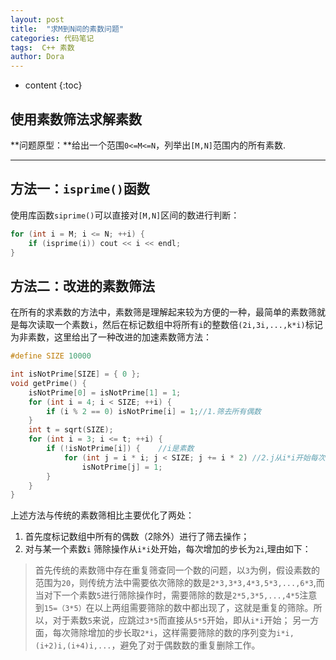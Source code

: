 ```yaml
---
layout: post
title:  "求M到N间的素数问题"
categories: 代码笔记
tags:  C++ 素数
author: Dora
---
```


* content
{:toc}

##  使用素数筛法求解素数
**问题原型：**给出一个范围`0<=M<=N`，列举出`[M,N]`范围内的所有素数.

-----------------------------------------------------------------------------






## 方法一：`isprime()`函数

使用库函数`siprime()`可以直接对`[M,N]`区间的数进行判断：
```cpp
for (int i = M; i <= N; ++i) {
	if (isprime(i)) cout << i << endl;
}
```

## 方法二：改进的素数筛法

在所有的求素数的方法中，素数筛是理解起来较为方便的一种，最简单的素数筛就是每次读取一个素数`i`，然后在标记数组中将所有`i`的整数倍`(2i,3i,...,k*i)`标记为非素数，这里给出了一种改进的加速素数筛方法：
```cpp
#define SIZE 10000

int isNotPrime[SIZE] = { 0 };
void getPrime() {
	isNotPrime[0] = isNotPrime[1] = 1;
	for (int i = 4; i < SIZE; ++i) {
		if (i % 2 == 0) isNotPrime[i] = 1;//1.筛去所有偶数
	}
	int t = sqrt(SIZE);
	for (int i = 3; i <= t; ++i) {
		if (!isNotPrime[i]) {    //i是素数
			for (int j = i * i; j < SIZE; j += i * 2) //2.j从i*i开始每次增加2i，做筛去操作
				isNotPrime[j] = 1;
		}
	}
}
```
上述方法与传统的素数筛相比主要优化了两处：

1. 首先度标记数组中所有的偶数（2除外）进行了筛去操作；
2. 对与某一个素数`i`	筛除操作从`i*i`处开始，每次增加的步长为`2i`,理由如下：
>首先传统的素数筛中存在重复筛查同一个数的问题，以`3`为例，假设素数的范围为`20`，则传统方法中需要依次筛除的数是`2*3,3*3,4*3,5*3,...,6*3`,而当对下一个素数`5`进行筛除操作时，需要筛除的数是`2*5,3*5,...,4*5`注意到`15=（3*5）`在以上两组需要筛除的数中都出现了，这就是重复的筛除。所以，对于素数`5`来说，应跳过`3*5`而直接从`5*5`开始，即从`i*i`开始；
另一方面，每次筛除增加的步长取`2*i`，这样需要筛除的数的序列变为`i*i,(i+2)i,(i+4)i,...`，避免了对于偶数数的重复删除工作。
